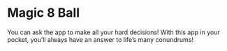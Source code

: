 
# Magic 8 Ball


 You can ask the app to make all your hard decisions! With this app in your pocket, you’ll always have an answer to life’s many conundrums!


